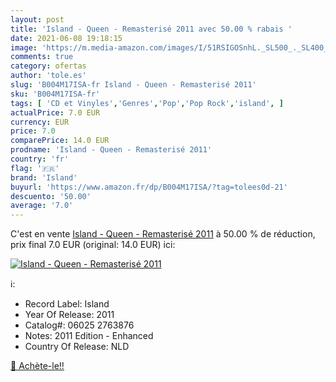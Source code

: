 ```yaml
---
layout: post
title: 'Island - Queen - Remasterisé 2011 avec 50.00 % rabais '
date: 2021-06-08 19:18:15
image: 'https://m.media-amazon.com/images/I/51RSIGOSnhL._SL500_._SL400_.jpg'
comments: true
category: ofertas
author: 'tole.es'
slug: 'B004M17ISA-fr Island - Queen - Remasterisé 2011'
sku: 'B004M17ISA-fr'
tags: [ 'CD et Vinyles','Genres','Pop','Pop Rock','island', ]
actualPrice: 7.0 EUR
currency: EUR
price: 7.0
comparePrice: 14.0 EUR
prodname: 'Island - Queen - Remasterisé 2011'
country: 'fr'
flag: '🇫🇷'
brand: 'Island'
buyurl: 'https://www.amazon.fr/dp/B004M17ISA/?tag=tolees0d-21'
descuento: '50.00'
average: '7.0'
---
```


C'est en vente [Island - Queen - Remasterisé 2011](https://www.amazon.fr/dp/B004M17ISA/?tag=tolees0d-21)  à  50.00 % de réduction, prix final  7.0 EUR (original: 14.0 EUR) ici:

[![Island - Queen - Remasterisé 2011](https://m.media-amazon.com/images/I/51RSIGOSnhL._SL500_._SL400_.jpg)](https://www.amazon.fr/dp/B004M17ISA/?tag=tolees0d-21)

ℹ️:

- Record Label: Island
- Year Of Release: 2011
- Catalog#: 06025 2763876
- Notes: 2011 Edition - Enhanced
- Country Of Release: NLD

[🛒 Achète-le!!](https://www.amazon.fr/dp/B004M17ISA/?tag=tolees0d-21)
